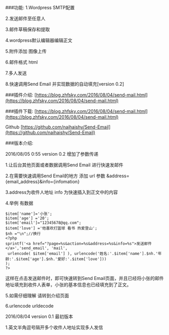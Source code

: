 ###功能:
1.Wordpress SMTP配置

2.发送邮件至任意人

3.邮件草稿保存和提取

4.wordpress默认编辑器编辑正文

5.附件添加 图像上传

6.邮件格式 html

7.多人发送

8.快速调用Send Email 并实现数据的自动填充[version 0.2]


###插件介绍: [https://blog.zhfsky.com/2016/08/04/send-mail.html](https://blog.zhfsky.com/2016/08/04/send-mail.html)


###插件下载:  [https://blog.zhfsky.com/2016/08/04/send-mail.html](https://blog.zhfsky.com/2016/08/04/send-mail.html)

Github  [https://github.com/naihaishy/Send-Email](https://github.com/naihaishy/Send-Email)




###版本介绍:

2016/08/05 0:55 version 0.2 增加了参数传递 

1.让后台其他页面或者数据调用Send Email 进行快速发邮件

2.在需要快速调用Send Email的地方 添加 url 参数 &address={email_address}&info={infomation}

3.address为收件人地址 info 为快速插入到正文中的内容 

4.举例 有数据  

	$item['name']='小张';
	$item['age'] ='20';
	$item['email']="12345678@qq.com";
	$item['love'] ='他喜欢打篮球 看书 热爱登山';
	$nh ="\n";//换行
	<?php 
	sprintf('<a href="?page=%s&action=%s&address=%s&info=%s">发送邮件</a>','send_email', 'mail', 
	 urlencode( $item['email'] ), urlencode('姓名:'.$item['name'].$nh.'年龄:'.$item['age'].$nh.'爱好:'.$item['love']))
	);
	?>

这样在点击发送邮件时，即可快速转到Send Email页面，并且已经将小张的邮件地址填充到收件人表单，小张的基本信息也已经填充到了正文。

5.如需仔细理解 请转到介绍页面 

6.urlencode urldecode

 
2016/08/04 version 0.1 最初版本

1.英文半角逗号隔开多个收件人地址实现多人发信





